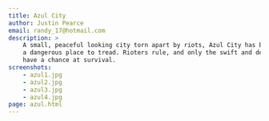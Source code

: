 ```yaml
---
title: Azul City
author: Justin Pearce
email: randy_17@hotmail.com
description: >
    A small, peaceful looking city torn apart by riots, Azul City has become
    a dangerous place to tread. Rioters rule, and only the swift and deadly
    have a chance at survival.
screenshots:
    - azul1.jpg
    - azul2.jpg
    - azul3.jpg
    - azul4.jpg
page: azul.html
---
```

